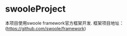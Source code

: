 # swooleProject
本项目使用swoole framework官方框架开发.
框架项目地址：(https://github.com/swoole/framework)

[框架介绍]:(vendor/matyhtf/swoole_framework/README.md)
